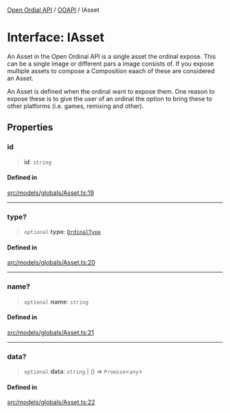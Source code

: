 [Open Ordial API](../../README.md) / [OOAPI](../README.md) / IAsset

# Interface: IAsset

An Asset in the Open Ordinal API is a single asset the ordinal expose.
This can be a single image or different pars a image consists of.
If you expose multiple assets to compose a Composition eaach of these
are considered an Asset.

An Asset is defined when the ordinal want to expose them. One reason
to expose these is to give the user of an ordinal the option to bring
these to other platforms (i.e. games, remixing and other).

## Properties

### id

> **id**: `string`

#### Defined in

[src/models/globals/Asset.ts:19](https://github.com/open-ordinal/open-ordinal-api/blob/853cbf2a017c45362e48e478b4771550a39cd1c4/src/models/globals/Asset.ts#L19)

***

### type?

> `optional` **type**: [`OrdinalType`](../enumerations/OrdinalType.md)

#### Defined in

[src/models/globals/Asset.ts:20](https://github.com/open-ordinal/open-ordinal-api/blob/853cbf2a017c45362e48e478b4771550a39cd1c4/src/models/globals/Asset.ts#L20)

***

### name?

> `optional` **name**: `string`

#### Defined in

[src/models/globals/Asset.ts:21](https://github.com/open-ordinal/open-ordinal-api/blob/853cbf2a017c45362e48e478b4771550a39cd1c4/src/models/globals/Asset.ts#L21)

***

### data?

> `optional` **data**: `string` \| () => `Promise`\<`any`\>

#### Defined in

[src/models/globals/Asset.ts:22](https://github.com/open-ordinal/open-ordinal-api/blob/853cbf2a017c45362e48e478b4771550a39cd1c4/src/models/globals/Asset.ts#L22)
